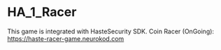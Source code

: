 # HA_1_Racer

This game is integrated with HasteSecurity SDK.
Coin Racer (OnGoing): https://haste-racer-game.neurokod.com  
